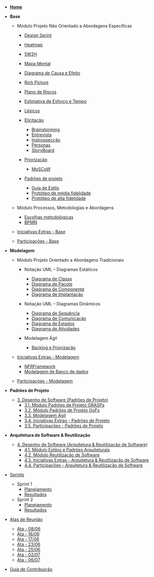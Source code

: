 <!-- docs/_sidebar.md -->

- [**Home**]()

<!-- - [Diretrizes](Diretrizes/Diretrizes.md) -->

- **Base**
    - Módulo Projeto Não Orientado a Abordagens Específicas
      - [Design Sprint](Base/AbordagemNaoEspecifica/design_sprint.md)
      - [Heatmap](Base/AbordagemNaoEspecifica/heatmap.md)
      - [5W2H](Base/AbordagemNaoEspecifica/5w2h.md)
      - [Mapa Mental](Base/AbordagemNaoEspecifica/mapa_mental.md)
      - [Diagrama de Causa e Efeito](Base/AbordagemNaoEspecifica/causaEfeito.md)
      - [Rich Picture](Base/AbordagemNaoEspecifica/rich_picture.md)
      - [Plano de Riscos](Base/AbordagemNaoEspecifica/riscos.md)
      - [Estimativa de Esforço e Tempo](Base/AbordagemNaoEspecifica/estimativa.md)
      - [Léxicos](Base/AbordagemNaoEspecifica/lexico.md)

      - [Elicitação](#)
        - [Brainstorming](Base/AbordagemNaoEspecifica/elicitacao/brainstorming.md)
        - [Entrevista](Base/AbordagemNaoEspecifica/elicitacao/entrevista.md)
        - [Instrospecção](Base/AbordagemNaoEspecifica/elicitacao/introspeccao.md)
        - [Personas](Base/AbordagemNaoEspecifica/elicitacao/personas.md)
        - [StoryBoard](Base/AbordagemNaoEspecifica/elicitacao/storyboards.md)
      
      - [Priorização](#)
        - [MoSCoW](Base/AbordagemNaoEspecifica/priorizacao/moscow.md)

      - [Padrões de projeto](#)
        - [Guia de Estilo](Base/AbordagemNaoEspecifica/guiaDeEstilo.md)
        - [Protótipo de média fidelidade](Base/AbordagemNaoEspecifica/prototipo-media-fidelidade.md)
        - [Protótipo de alta fidelidade](Base/AbordagemNaoEspecifica/prototipo-alta-fidelidade.md)

    - Módulo Processos, Metodologias e Abordagens
      - [Escolhas metodológicas](Base/ProcessosMetodologiasAbordagens/escolhas_metodologicas.md)
      - [BPMN](Base/ProcessosMetodologiasAbordagens/ModelagemBPMN.md)

    - [Iniciativas Extras - Base](Base/IniciativasExtras/iniciativas_extras.md)

    - [Participações - Base](Base/ParticipacoesBase/participacoes_base.md)

- **Modelagem**
  - Módulo Projeto Orientado a Abordagens Tradicionais
    - Notação UML – Diagramas Estáticos
      - [Diagrama de Classe](caminho)
      - [Diagrama de Pacote](caminho)
      - [Diagrama de Componente](caminho)
      - [Diagrama de Implantação](Modelagem/UMLEstaticos/diagrama_implantacao.md)

    - Notação UML – Diagramas Dinâmicos
      - [Diagrama de Sequência](Modelagem/UMLDinamicos/diagramaDeSequencia.md.md)
      - [Diagrama de Comunicação](Modelagem/diagrama-comunicacao.md)
      - [Diagrama de Estados](caminho)
      - [Diagrama de Atividades](Modelagem/UMLDinamicos/diagramaDeAtividade.md)

    - Modelagem Ágil
      - [Backlog e Priorização](caminho)

  - [Iniciativas Extras - Modelagem](Modelagem/2.2.IniciativasExtras.md)
    - [NFRFramework](Modelagem/NFR_Framework.md)
    - [Modelagem de Banco de dados](Modelagem/bancoDeDados.md)

  - [Participações - Modelagem](Modelagem/2.3.ParticipacoesModelagem.md)

- **Padrões de Projeto**
  - [3. Desenho de Software (Padrões de Projeto)](PadroesDeProjeto/3.PadroesDeProjeto.md)
    - [3.1. Módulo Padrões de Projeto GRASPs](PadroesDeProjeto/3.1.GRASPs.md)
    - [3.2. Módulo Padrões de Projeto GoFs](PadroesDeProjeto/3.2.GoFs.md)
    - [3.3. Modelagem Ágil](PadroesDeProjeto/3.3.PadroesExtra.md)
    - [3.4. Iniciativas Extras - Padrões de Projeto](PadroesDeProjeto/3.4.IniciativasExtras.md)
    - [3.5. Participações - Padrões de Projeto](PadroesDeProjeto/3.5.ParticipacoesPadroes.md)

- **Arquitetura de Software & Reutilização**
  - [4. Desenho de Software (Arquitetura & Reutilização de Software)](ArquiteturaReutilizacao/4.ArquiteturaReutilizacao.md)
    - [4.1. Módulo Estilos e Padrões Arquiteturais](ArquiteturaReutilizacao/4.1.PadroesArquiteturais.md)
    - [4.2. Módulo Reutilização de Software](ArquiteturaReutilizacao/4.2.ReutilizacaoDeSoftware.md)
    - [4.3. Iniciativas Extras - Arquitetura & Reutilização de Software](ArquiteturaReutilizacao/4.3.IniciativasExtras.md)
    - [4.4. Participações - Arquitetura & Reutilização de Software](ArquiteturaReutilizacao/4.4.ParticipacoesArqReutilizacao.md)

- [Sprints](#)
  - Sprint 1
    - [Planejamento](Sprints/Sprint1/planejamento_sprint1.md)
    - [Resultados](Sprints/Sprint1/resultados_sprint1.md)
  - Sprint 2
    - [Planejamento](Sprints/Sprint2/planejamento_sprint2.md)
    - [Resultados](Sprints/Sprint2/resultados_sprint2.md)

- [Atas de Reunião](#)
  - [Ata - 08/06](AtasDeReunião/Ata_08-06.md)
  - [Ata - 16/06](AtasDeReunião/Ata_16-06.md)
  - [Ata - 17/06](AtasDeReunião/Ata_17-06.md)
  - [Ata - 23/06](AtasDeReunião/Ata_23-06.md)
  - [Ata - 25/06](AtasDeReunião/Ata_25-06.md)
  - [Ata - 02/07](AtasDeReunião/Ata_02-06.md)
  - [Ata - 06/07](AtasDeReunião/Ata_06-07.md)

- [Guia de Contribuição](CONTRIBUTING.md)
